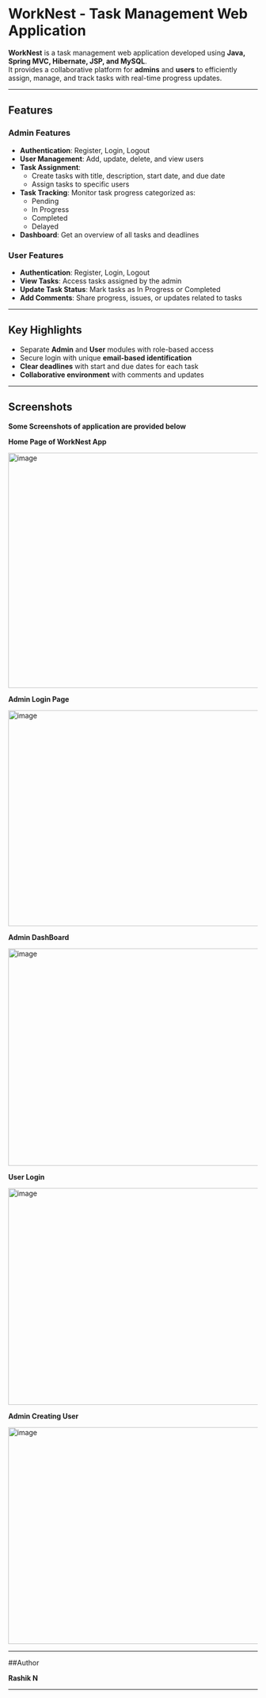 # WorkNest - Task Management Web Application  

**WorkNest** is a task management web application developed using **Java, Spring MVC, Hibernate, JSP, and MySQL**.  
It provides a collaborative platform for **admins** and **users** to efficiently assign, manage, and track tasks with real-time progress updates.  

---

## Features  

### Admin Features  
- **Authentication**: Register, Login, Logout  
- **User Management**: Add, update, delete, and view users  
- **Task Assignment**:  
  - Create tasks with title, description, start date, and due date  
  - Assign tasks to specific users  
- **Task Tracking**: Monitor task progress categorized as:  
  - Pending  
  - In Progress  
  - Completed  
  - Delayed  
- **Dashboard**: Get an overview of all tasks and deadlines  

###  User Features  
- **Authentication**: Register, Login, Logout  
- **View Tasks**: Access tasks assigned by the admin  
- **Update Task Status**: Mark tasks as In Progress or Completed  
- **Add Comments**: Share progress, issues, or updates related to tasks  

---

##  Key Highlights  
- Separate **Admin** and **User** modules with role-based access  
- Secure login with unique **email-based identification**  
- **Clear deadlines** with start and due dates for each task  
- **Collaborative environment** with comments and updates  

---

## Screenshots

**Some Screenshots of application are provided below**

**Home Page of WorkNest App**

<img width="845" height="474" alt="image" src="https://github.com/user-attachments/assets/e07520e6-7964-440a-a483-f309d300bdc5" />

**Admin Login Page**

<img width="825" height="435" alt="image" src="https://github.com/user-attachments/assets/4071e2a7-2529-4cce-ab79-97785f70f409" />

**Admin DashBoard**

<img width="825" height="438" alt="image" src="https://github.com/user-attachments/assets/d7b3312a-66c0-44ed-a955-125bd8c94899" />

**User Login**

<img width="825" height="437" alt="image" src="https://github.com/user-attachments/assets/2dd6d239-a606-4b95-826d-d64ed2107f9e" />

**Admin Creating User**

<img width="825" height="437" alt="image" src="https://github.com/user-attachments/assets/2be53540-ca83-4055-96fe-cb4289540fa6" />

---

##Author

**Rashik N**














---

